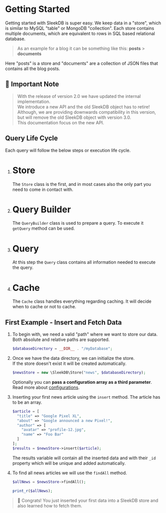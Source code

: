 <!--METADATA
{
    "title": "Getting Started",
    "url": "getting-started",
    "icon": "rocket"
}
!METADATA-->

# Getting Started

Getting started with SleekDB is super easy. We keep data in a "store", which is similar to MySQL "table" or MongoDB "collection". Each store contains multiple documents, which are equivalent to rows in SQL based relational database.

> As an example for a blog it can be something like this: **posts** > **documents**

Here "posts" is a store and "documents" are a collection of JSON files that contains all the blog posts.

## 📌 Important Note

> With the release of version 2.0 we have updated the internal implementation.<br/>We introduce a new API and the old SleekDB object has to retire!<br/>Although, we are providing downwards compatibility in this version, but will remove the old SleekDB object with version 3.0.<br />This documentation focus on the new API.

## Query Life Cycle

Each query will follow the below steps or execution life cycle.

1. # Store

   The `Store` class is the first, and in most cases also the only part you need to come in contact with.

2. # Query Builder

   The `QueryBuilder` class is used to prepare a query. To execute it `getQuery` method can be used.

3. # Query

   At this step the `Query` class contains all information needed to execute the query.

4. # Cache

   The `Cache` class handles everything regarding caching. It will decide when to cache or not to cache.

## First Example - Insert and Fetch Data

1. To begin with, we need a valid "path" where we want to store our data.<br/>Both absolute and relative paths are supported.

   ```php
   $databaseDirectory = __DIR__ . "/myDatabase";
   ```

2. Once we have the data directory, we can initialize the store.<br/>If the store doesn't exist it will be created automatically.

   ```php
   $newsStore = new \SleekDB\Store("news", $databaseDirectory);
   ```

   Optionally you can **pass a configuration array as a third parameter**.<br/>
   Read more about <a class="gotoblock" href="/#/configurations">configurations</a>.

3. Inserting your first news article using the `insert` method. The article has to be an array.

   ```php
   $article = [
     "title" => "Google Pixel XL",
     "about" => "Google announced a new Pixel!",
     "author" => [
       "avatar" => "profile-12.jpg",
       "name" => "Foo Bar"
     ]
   ];
   $results = $newsStore->insert($article);
   ```

   The results variable will contain all the inserted data and with their `_id` property which will be unique and added automatically.

4. To find all news articles we will use the `findAll` method.

   ```php
   $allNews = $newsStore->findAll();

   print_r($allNews);
   ```

> 🎉 Congrats! You just inserted your first data into a SleekDB store and also learned how to fetch them.
